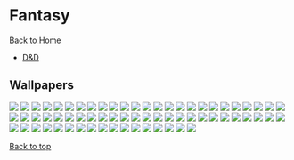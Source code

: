 # Fantasy

[Back to Home](https://github.com/RickyFoots/Wallpapers/tree/main)

- [D&D](https://github.com/RickyFoots/Wallpapers/blob/main/Pages/D&D.md)

## Wallpapers

</h1>

<img src="https://github.com/RickyFoots/Wallpapers/blob/main/Collection//Fantasy/00359.jpg">

<img src="https://github.com/RickyFoots/Wallpapers/blob/main/Collection//Fantasy/1646014626151.jpg">

<img src="https://github.com/RickyFoots/Wallpapers/blob/main/Collection//Fantasy/20201220_220236.png">

<img src="https://github.com/RickyFoots/Wallpapers/blob/main/Collection//Fantasy/20220329_2038_It's_adventure_time!.jpg">

<img src="https://github.com/RickyFoots/Wallpapers/blob/main/Collection//Fantasy/20220329_2040_Demon_Hunter.jpg">

<img src="https://github.com/RickyFoots/Wallpapers/blob/main/Collection//Fantasy/20220407_0928_虎—tiger.jpg">

<img src="https://github.com/RickyFoots/Wallpapers/blob/main/Collection//Fantasy/20220407_1447_Blood_KNIGHT.jpg">

<img src="https://github.com/RickyFoots/Wallpapers/blob/main/Collection//Fantasy/20220407_1453_LitRPG___The_Calamities.jpg">

<img src="https://github.com/RickyFoots/Wallpapers/blob/main/Collection//Fantasy/20220407_1459_Limb.jpg">

<img src="https://github.com/RickyFoots/Wallpapers/blob/main/Collection//Fantasy/20220407_1612_Sun_Knight.jpg">

<img src="https://github.com/RickyFoots/Wallpapers/blob/main/Collection//Fantasy/20220413_2228_Morphic_Pool.jpg">

<img src="https://github.com/RickyFoots/Wallpapers/blob/main/Collection//Fantasy/20220413_2230_Mood_concepts.jpg">

<img src="https://github.com/RickyFoots/Wallpapers/blob/main/Collection//Fantasy/20220415_2242_Fantasy_North____Lance_Vaal.jpg">

<img src="https://github.com/RickyFoots/Wallpapers/blob/main/Collection//Fantasy/20220416_1751_Ghost_Fire_Knight.jpg">

<img src="https://github.com/RickyFoots/Wallpapers/blob/main/Collection//Fantasy/20220416_1752_Migraine.jpg">

<img src="https://github.com/RickyFoots/Wallpapers/blob/main/Collection//Fantasy/20220416_1752_MtG___Gift_of_Fangs.jpg">

<img src="https://github.com/RickyFoots/Wallpapers/blob/main/Collection//Fantasy/20220425_1911_The_art_of_Dying_.jpg">

<img src="https://github.com/RickyFoots/Wallpapers/blob/main/Collection//Fantasy/20220425_1912_THE_WITCHER__WITCH'S_LAMENT.jpg">

<img src="https://github.com/RickyFoots/Wallpapers/blob/main/Collection//Fantasy/20220425_1913_Personal_work_collection_1.jpg">

<img src="https://github.com/RickyFoots/Wallpapers/blob/main/Collection//Fantasy/20220425_1916_Imago,_final_Part..jpg">

<img src="https://github.com/RickyFoots/Wallpapers/blob/main/Collection//Fantasy/20220425_1916_S_it_pack_!_.jpg">

<img src="https://github.com/RickyFoots/Wallpapers/blob/main/Collection//Fantasy/20220425_1917_Sekiro._The_High_temple_.jpg">

<img src="https://github.com/RickyFoots/Wallpapers/blob/main/Collection//Fantasy/20220425_1920_The_king's_journey___The_elder's_forest_(_part_2_).jpg">

<img src="https://github.com/RickyFoots/Wallpapers/blob/main/Collection//Fantasy/20220425_1921_The_king's_journey___The_guardian_of_wrath.jpg">

<img src="https://github.com/RickyFoots/Wallpapers/blob/main/Collection//Fantasy/20220505_2057_MtG___Titan_Of_Industry.jpg">

<img src="https://github.com/RickyFoots/Wallpapers/blob/main/Collection//Fantasy/20220505_2057_Rhombus_Knight.jpg">

<img src="https://github.com/RickyFoots/Wallpapers/blob/main/Collection//Fantasy/20220505_2058_MtG___Halo_Fountain.jpg">

<img src="https://github.com/RickyFoots/Wallpapers/blob/main/Collection//Fantasy/20220505_2058_Night_and_Day.jpg">

<img src="https://github.com/RickyFoots/Wallpapers/blob/main/Collection//Fantasy/20220505_2058_SunKing.jpg">

<img src="https://github.com/RickyFoots/Wallpapers/blob/main/Collection//Fantasy/20220505_2105_Knight_of_the_void.jpg">

<img src="https://github.com/RickyFoots/Wallpapers/blob/main/Collection//Fantasy/20220517_2058_D&D_Young_Adventurer's_Guide__Dragons_&_Treasures_Cover.jpg">

<img src="https://github.com/RickyFoots/Wallpapers/blob/main/Collection//Fantasy/20220527_2307_Enhanced_skeleton_+_Moto_engine.jpg">

<img src="https://github.com/RickyFoots/Wallpapers/blob/main/Collection//Fantasy/20220602_2356_Scarecrow.jpg">

<img src="https://github.com/RickyFoots/Wallpapers/blob/main/Collection//Fantasy/20220605_2252_The_Last_Great_Ahamkara.jpg">

<img src="https://github.com/RickyFoots/Wallpapers/blob/main/Collection//Fantasy/20220605_2301_Rhombus_Guard.jpg">

<img src="https://github.com/RickyFoots/Wallpapers/blob/main/Collection//Fantasy/20221018_2316_Elysium___Enter_Paradise.jpg">

<img src="https://github.com/RickyFoots/Wallpapers/blob/main/Collection//Fantasy/20221107_2132_Emerged_from_Flames.jpg">

<img src="https://github.com/RickyFoots/Wallpapers/blob/main/Collection//Fantasy/20230119_1919_Pathfinder__Kingmaker___Assassin.jpg">

<img src="https://github.com/RickyFoots/Wallpapers/blob/main/Collection//Fantasy/20230204_1230_starfall.jpg">

<img src="https://github.com/RickyFoots/Wallpapers/blob/main/Collection//Fantasy/20230309_2316_Elysium___Decurio_Infernalis.jpg">

<img src="https://github.com/RickyFoots/Wallpapers/blob/main/Collection//Fantasy/20230319_2203_UNANNOUNCED_PROJECT___the_Siguriat_mountain_paid_pass_ (1).jpg">

<img src="https://github.com/RickyFoots/Wallpapers/blob/main/Collection//Fantasy/20230319_2203_UNANNOUNCED_PROJECT___the_Siguriat_mountain_paid_pass_.jpg">

<img src="https://github.com/RickyFoots/Wallpapers/blob/main/Collection//Fantasy/20230319_2214_Heavy_Armored_Knight_with_Horns.jpg">

<img src="https://github.com/RickyFoots/Wallpapers/blob/main/Collection//Fantasy/20231009_2302_《十八般》 (1).jpg">

<img src="https://github.com/RickyFoots/Wallpapers/blob/main/Collection//Fantasy/20231009_2302_《十八般》.jpg">

<img src="https://github.com/RickyFoots/Wallpapers/blob/main/Collection//Fantasy/20231122_2302_Magic_the_Gathering___Restless_Anchorage.jpg">

<img src="https://github.com/RickyFoots/Wallpapers/blob/main/Collection//Fantasy/40ce06f.jpg">

<img src="https://github.com/RickyFoots/Wallpapers/blob/main/Collection//Fantasy/Eg3CW2QVoAAlp66.jpeg">

<img src="https://github.com/RickyFoots/Wallpapers/blob/main/Collection//Fantasy/IMG_20211110_181821.jpg">

<img src="https://github.com/RickyFoots/Wallpapers/blob/main/Collection//Fantasy/IMG_20220116_143731.jpg">

<img src="https://github.com/RickyFoots/Wallpapers/blob/main/Collection//Fantasy/IMG_20220116_143734.jpg">

<img src="https://github.com/RickyFoots/Wallpapers/blob/main/Collection//Fantasy/IMG_20220116_144403.jpg">

<img src="https://github.com/RickyFoots/Wallpapers/blob/main/Collection//Fantasy/PhilippUrlich.jpg">

<img src="https://github.com/RickyFoots/Wallpapers/blob/main/Collection//Fantasy/RDT_20210523_1414146755912497672661281.jpg">

<img src="https://github.com/RickyFoots/Wallpapers/blob/main/Collection//Fantasy/TpYebKa.jpg">

<img src="https://github.com/RickyFoots/Wallpapers/blob/main/Collection//Fantasy/artwork-digital-art-fantasy-art-desert-1859713-wallhere.com.jpg">

<img src="https://github.com/RickyFoots/Wallpapers/blob/main/Collection//Fantasy/b9f1a79.jpg">

<img src="https://github.com/RickyFoots/Wallpapers/blob/main/Collection//Fantasy/beastlybird.jpg">

<img src="https://github.com/RickyFoots/Wallpapers/blob/main/Collection//Fantasy/daniel-ignacio-the-deer-spirit.jpg">

<img src="https://github.com/RickyFoots/Wallpapers/blob/main/Collection//Fantasy/elder-mini.jpg">

<img src="https://github.com/RickyFoots/Wallpapers/blob/main/Collection//Fantasy/era7-asian-spirit.jpg">

<img src="https://github.com/RickyFoots/Wallpapers/blob/main/Collection//Fantasy/forangeillustrations-ashenvale.png">

<img src="https://github.com/RickyFoots/Wallpapers/blob/main/Collection//Fantasy/forest_house.jpg">

<img src="https://github.com/RickyFoots/Wallpapers/blob/main/Collection//Fantasy/hua-lu-myth.jpg">

<img src="https://github.com/RickyFoots/Wallpapers/blob/main/Collection//Fantasy/ign_herakles.png">

<img src="https://github.com/RickyFoots/Wallpapers/blob/main/Collection//Fantasy/lonelyPeacefulness.png">

<img src="https://github.com/RickyFoots/Wallpapers/blob/main/Collection//Fantasy/wallhaven-7pezo9.jpg">

[Back to top](#Top)